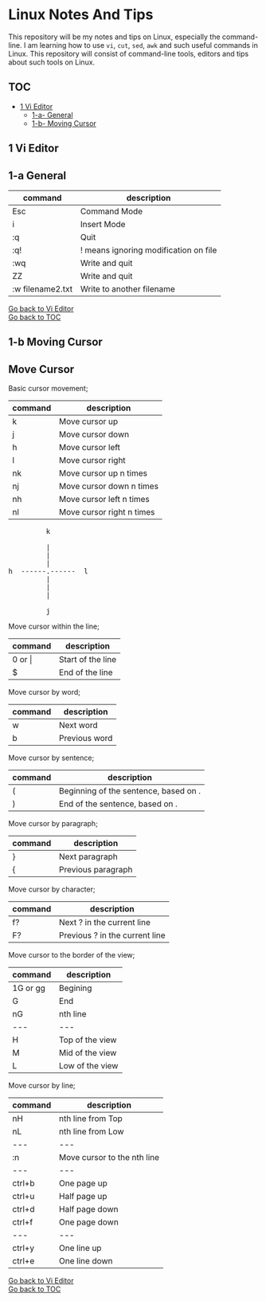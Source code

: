 Linux Notes And Tips
====================

This repository will be my notes and tips on Linux, especially the command-line. I am learning how to use `vi`, `cut`, `sed`, `awk` and such useful commands in Linux. This repository will consist of command-line tools, editors and tips about such tools on Linux.

TOC
---
- [1 Vi Editor](#1-vi-editor) <br/>
  * [1-a- General](#1-a-general) <br/>
  * [1-b- Moving Cursor](#1-b-moving-cursor) <br/>

 1 Vi Editor
------------

 1-a General
------------

| command | description |
| --- | --- |
| Esc               | Command Mode                              |
| i                 | Insert Mode                               |
| :q                | Quit                                      |
| :q!               | ! means ignoring modification on file     |
| :wq               | Write and quit                            |
| ZZ                | Write and quit                            |
| :w filename2.txt  | Write to another filename                 |

[Go back to Vi Editor](#1-vi-editor) <br/>
[Go back to TOC](#toc)


 1-b Moving Cursor
------------------

Move Cursor
-----------

Basic cursor movement;

| command | description |
| --- | --- |
| k                 | Move cursor up                            |
| j                 | Move cursor down                          |
| h                 | Move cursor left                          |
| l                 | Move cursor right                         |
| nk                | Move cursor up    n times                 |
| nj                | Move cursor down  n times                 |
| nh                | Move cursor left  n times                 |
| nl                | Move cursor right n times                 |

<pre>
         k

         |
         |
         |
h  ------.------  l
         |
         |
         |

         j
</pre>

Move cursor within the line;

| command | description |
| --- | --- |
| 0 or \|           | Start of the line                     |
| $                 | End of the line                       |

Move cursor by word;

| command | description |
| --- | --- |
| w                 | Next word                             |
| b                 | Previous word                         |

Move cursor by sentence;

| command | description |
| --- | --- |
| (                 | Beginning of the sentence, based on . |
| )                 | End of the sentence, based on .       |

Move cursor by paragraph;

| command | description |
| --- | --- |
| }                 | Next paragraph                        |
| {                 | Previous paragraph                    |

Move cursor by character;

| command | description |
| --- | --- |
| f?                | Next ? in the current line            |
| F?                | Previous ? in the current line        |

Move cursor to the border of the view;

| command | description |
| --- | --- |
| 1G or gg          | Begining                              |
| G                 | End                                   |
| nG                | nth line                              |
| --- | --- |
| H                 | Top of the view                       |
| M                 | Mid of the view                       |
| L                 | Low of the view                       |

Move cursor by line;

| command | description |
| --- | --- |
| nH                | nth line from Top                     |
| nL                | nth line from Low                     |
| --- | --- |
| :n                | Move cursor to the nth line           |
| --- | --- |
| ctrl+b            | One page up                           |
| ctrl+u            | Half page up                          |
| ctrl+d            | Half page down                        |
| ctrl+f            | One page down                         |
| --- | --- |
| ctrl+y            | One line up                           |
| ctrl+e            | One line down                         |

[Go back to Vi Editor](#1-vi-editor) <br/>
[Go back to TOC](#toc)

